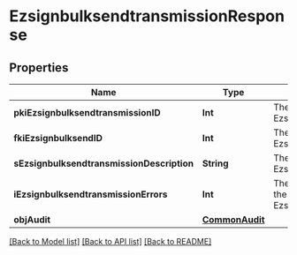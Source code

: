 # EzsignbulksendtransmissionResponse

## Properties
Name | Type | Description | Notes
------------ | ------------- | ------------- | -------------
**pkiEzsignbulksendtransmissionID** | **Int** | The unique ID of the Ezsignbulksendtransmission | 
**fkiEzsignbulksendID** | **Int** | The unique ID of the Ezsignbulksend | 
**sEzsignbulksendtransmissionDescription** | **String** | The description of the Ezsignbulksendtransmission | 
**iEzsignbulksendtransmissionErrors** | **Int** | The number of errors during the Ezsignbulksendtransmission | 
**objAudit** | [**CommonAudit**](CommonAudit.md) |  | 

[[Back to Model list]](../README.md#documentation-for-models) [[Back to API list]](../README.md#documentation-for-api-endpoints) [[Back to README]](../README.md)


